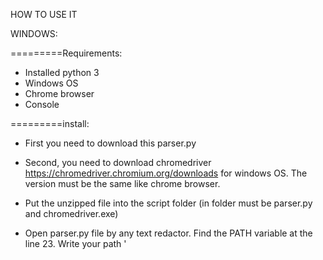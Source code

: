 HOW TO USE IT

WINDOWS:

=========Requirements:
- Installed python 3
- Windows OS
- Chrome browser
- Console

=========install:
- First you need to download this parser.py

- Second, you need to download chromedriver https://chromedriver.chromium.org/downloads
for windows OS. The version must be the same like chrome browser.

- Put the unzipped file into the script folder (in folder must be parser.py and chromedriver.exe)

- Open parser.py file by any text redactor. Find the PATH variable at the line 23. Write your path '<script folder>' (for example: PATH = 'D:/Desktop/reddit/')

=========lunch:
- Open powershell

- To lunch script you needs to install some libs:
type:

pip install --upgrade pip
pip install selenium

-Now you can lunch the script:
type:

python "<script folder>\parser.py" (for example: python "D:\Desktop\reddit\parser.py")

When script done it will create .txt file in the same folder.




Linux:

=========Requirements:
- Installed python 3
- Linux OS(ubuntu, debian, mint)

=========install:
- First, install Google Chrome for Debian/Ubuntu:
open console and type:

sudo apt-get install libxss1 libappindicator1 libindicator7
wget https://dl.google.com/linux/direct/google-chrome-stable_current_amd64.deb

sudo dpkg -i google-chrome*.deb
sudo apt-get install -f

- Now, let’s install xvfb so we can run Chrome headlessly:
type:
sudo apt-get install xvfb

- Now, you need to download this parser_linux.py

- Now, you need to download and install chromedriver https://chromedriver.chromium.org/downloads
for Linux OS.

- Put the unzipped file into the script folder (in folder must be parser_linux.py and chromedriver)

- Open parser.py file by any text redactor. Find the PATH variable at the line 23. Write your path '<script folder>chromedriver' (for example: PATH = '/Home/username/reddit/chromedriver')

=========lunch:
- To lunch you needs to install some Python dependencies and Selenium:
Open console, type:

pip install --upgrade pip 
pip install pyvirtualdisplay selenium

-Now, you can lunch the script:
type:

python3 "<script folder>/parser_linux.py" (for example: python '/home/username/reddit/parser_linux.py')

When script done it will create .txt file in the Home folder.
